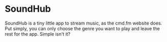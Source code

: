 # SoundHub
SoundHub is a tiny little app to stream music, as the cmd.fm website does. Put simply, you can only choose the genre you want to play and leave the rest for the app. Simple isn't it? 
